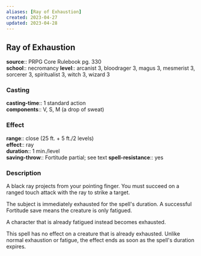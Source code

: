 ```yaml
---
aliases: [Ray of Exhaustion]
created: 2023-04-27
updated: 2023-04-28
---
```


## Ray of Exhaustion

**source**:: PRPG Core Rulebook pg. 330  
**school**:: necromancy
**level**:: arcanist 3, bloodrager 3, magus 3, mesmerist 3, sorcerer 3, spiritualist 3, witch 3, wizard 3

### Casting

**casting-time**:: 1 standard action  
**components**:: V, S, M (a drop of sweat)

### Effect

**range**:: close (25 ft. + 5 ft./2 levels)  
**effect**:: ray  
**duration**:: 1 min./level  
**saving-throw**:: Fortitude partial; see text
**spell-resistance**:: yes

### Description

A black ray projects from your pointing finger. You must succeed on a ranged touch attack with the ray to strike a target.  
  
The subject is immediately exhausted for the spell's duration. A successful Fortitude save means the creature is only fatigued.  
  
A character that is already fatigued instead becomes exhausted.  
  
This spell has no effect on a creature that is already exhausted. Unlike normal exhaustion or fatigue, the effect ends as soon as the spell's duration expires.
